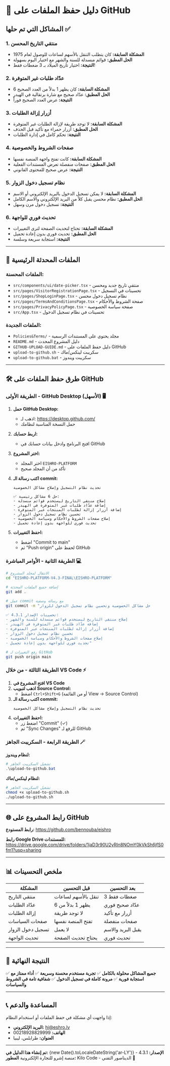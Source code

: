 # 🚀 دليل حفظ الملفات على GitHub

## المشاكل التي تم حلها ✅

### 1. **منتقي التاريخ المحسن**
- **المشكلة السابقة:** كان يتطلب التنقل بالأسهم لساعات للوصول لعام 1975
- **الحل المطبق:** قوائم منسدلة للسنة والشهر مع اختيار اليوم بسهولة
- **النتيجة:** اختيار تاريخ الميلاد بـ 3 ضغطات فقط!

### 2. **عدّاد طلبات غير المتوفرة**
- **المشكلة السابقة:** كان يظهر 1 بدلاً من العدد الصحيح 6
- **الحل المطبق:** عدّاد صحيح مع شارة برتقالية في الهيدر
- **النتيجة:** عرض العدد الصحيح فوراً

### 3. **أزرار إزالة الطلبات**
- **المشكلة السابقة:** لا توجد طريقة لإزالة الطلبات غير المتوفرة
- **الحل المطبق:** أزرار حمراء مع تأكيد قبل الحذف
- **النتيجة:** تحكم كامل في إدارة الطلبات

### 4. **صفحات الشروط والخصوصية**
- **المشكلة السابقة:** كانت تفتح واجهة المنصة نفسها
- **الحل المطبق:** صفحات منفصلة تعرض المستندات الفعلية
- **النتيجة:** عرض صحيح للمحتوى القانوني

### 5. **نظام تسجيل دخول الزوار**
- **المشكلة السابقة:** لا يمكن تسجيل الدخول بالبريد الإلكتروني أو الاسم
- **الحل المطبق:** نظام محسن يقبل كلاً من البريد الإلكتروني والاسم الكامل
- **النتيجة:** تسجيل دخول مرن وسهل

### 6. **تحديث فوري للواجهة**
- **المشكلة السابقة:** تحتاج لتحديث الصفحة لترى التغييرات
- **الحل المطبق:** تحديث فوري بدون إعادة تحميل
- **النتيجة:** استجابة سريعة وسلسة

---

## 📁 الملفات المحدثة الرئيسية

### الملفات المحسنة:
- `src/components/ui/date-picker.tsx` - منتقي تاريخ جديد ومحسن
- `src/pages/VisitorRegistrationPage.tsx` - تحسينات في التسجيل
- `src/pages/ShopLoginPage.tsx` - نظام تسجيل دخول محسن
- `src/pages/TermsAndConditionsPage.tsx` - صفحة الشروط والأحكام
- `src/pages/PrivacyPolicyPage.tsx` - صفحة سياسة الخصوصية
- `src/App.tsx` - تحسينات في نظام تسجيل الدخول

### الملفات الجديدة:
- `Policies&Terms/` - مجلد يحتوي على المستندات الرسمية
- `README.md` - دليل المشروع المحدث
- `GITHUB-UPLOAD-GUIDE.md` - دليل حفظ الملفات على GitHub
- `upload-to-github.sh` - سكريبت لينكس/ماك
- `upload-to-github.bat` - سكريبت ويندوز

---

## 🛠️ طرق حفظ الملفات على GitHub

### الطريقة الأولى - GitHub Desktop (الأسهل) 🖥️
1. **حمل GitHub Desktop:**
   - اذهب لـ: https://desktop.github.com/
   - حمل النسخة المناسبة لنظامك

2. **اربط حسابك:**
   - افتح البرنامج وادخل بيانات حسابك في GitHub

3. **اختر المشروع:**
   - اختر المجلد `EISHRO-PLATFORM`
   - تأكد من أن المجلد صحيح

4. **اكتب رسالة الـ commit:**
   ```
   تحديث نظام التسجيل وإصلاح مشاكل الخصوصية

   ✅ حل 6 مشاكل رئيسية:
   - إصلاح منتقي التاريخ ليستخدم قوائم منسدلة
   - إضافة عدّاد طلبات غير المتوفرة في الهيدر
   - إضافة أزرار إزالة لطلبات المنتجات غير المتوفرة
   - تحسين نظام تسجيل دخول الزوار
   - إصلاح صفحات الشروط والأحكام وسياسة الخصوصية
   - تحديث فوري للواجهة بدون إعادة تحميل
   ```

5. **احفظ التغييرات:**
   - اضغط "Commit to main"
   - ثم "Push origin" لحفظ على GitHub

### الطريقة الثانية - الأوامر المباشرة 💻
```bash
# الانتقال لمجلد المشروع
cd "EISHRO-PLATFORM-V4.3-FINAL\EISHRO-PLATFORM"

# إضافة جميع الملفات المحدثة
git add .

# عمل commit مع رسالة وصفية
git commit -m "حل مشاكل الخصوصية وتحسين نظام تسجيل الدخول للزوار

✅ تحسينات الإصدار 4.3.1:
- إصلاح منتقي التاريخ ليستخدم قوائم منسدلة للسنة والشهر
- إضافة عدّاد طلبات غير المتوفرة في الهيدر
- إضافة أزرار إزالة لطلبات المنتجات غير المتوفرة
- تحسين نظام تسجيل دخول الزوار
- إصلاح صفحات الشروط والأحكام وسياسة الخصوصية
- تحديث فوري للواجهة بدون إعادة تحميل"

# رفع التغييرات لـ GitHub
git push origin main
```

### الطريقة الثالثة - من خلال VS Code ⚡
1. **افتح المشروع في VS Code**
2. **اذهب لتبويب Source Control:**
   - اضغط `Ctrl+Shift+G` (أو من القائمة View → Source Control)
3. **اكتب رسالة الـ commit:**
   ```
   تحديث نظام التسجيل وإصلاح مشاكل الخصوصية
   ```
4. **احفظ التغييرات:**
   - اضغط زر "Commit" (✓)
   - ثم "Sync Changes" للرفع لـ GitHub

### الطريقة الرابعة - السكريبت الجاهز 🪄
**لنظام ويندوز:**
```powershell
# تشغيل السكريبت الجاهز
.\upload-to-github.bat
```

**لنظام لينكس/ماك:**
```bash
# تشغيل السكريبت الجاهز
chmod +x upload-to-github.sh
./upload-to-github.sh
```

---

## 🌐 رابط المشروع على GitHub

**رابط المستودع:** https://github.com/bennouba/eishro

**رابط Google Drive للمستندات:**
https://drive.google.com/drive/folders/1jaD3r90U2yRIn8NOmY0kVkSh6jfS0fm1?usp=sharing

---

## 📊 ملخص التحسينات

| المشكلة | قبل التحسين | بعد التحسين |
|---------|-------------|-------------|
| منتقي التاريخ | تنقل بالأسهم لساعات | 3 ضغطات فقط |
| عدّاد الطلبات | يظهر 1 بدلاً من 6 | عدّاد صحيح فوري |
| إزالة الطلبات | لا توجد طريقة | أزرار مع تأكيد |
| صفحات السياسات | تفتح المنصة نفسها | صفحات منفصلة |
| تسجيل دخول الزوار | لا يعمل | يقبل البريد والاسم |
| تحديث الواجهة | يحتاج تحديث الصفحة | تحديث فوري |

---

## 🎯 النتيجة النهائية

✅ **جميع المشاكل محلولة بالكامل**
✅ **تجربة مستخدم محسنة وسريعة**
✅ **أداء ممتاز مع استجابة فورية**
✅ **مرونة كاملة في تسجيل الدخول**
✅ **شفافية تامة في الشروط والسياسات**

---

## 📞 المساعدة والدعم

إذا واجهت أي مشكلة في حفظ الملفات أو استخدام النظام:

- **البريد الإلكتروني:** hi@eshro.ly
- **الهاتف:** 00218928829999
- **العنوان:** طرابلس، ليبيا

---

**تم إنشاء هذا الدليل في:** {new Date().toLocaleDateString('ar-LY')}
**الإصدار:** 4.3.1 - منصة إشرو للتجارة الإلكترونية
**المطور:** Kilo Code - الديناصور التقني 🦕